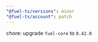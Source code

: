 ```yaml
---
"@fuel-ts/versions": minor
"@fuel-ts/account": patch
---
```


chore: upgrade `fuel-core` to `0.42.0`
